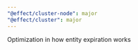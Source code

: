 ```yaml
---
"@effect/cluster-node": major
"@effect/cluster": major
---
```


Optimization in how entity expiration works
